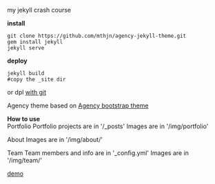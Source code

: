 my jekyll crash course
  
**install**
    
    
    git clone https://github.com/mthjn/agency-jekyll-theme.git
    gem install jekyll
    jekyll serve  
    
  
**deploy**  
   
   
    jekyll build
    #copy the _site dir
   
   
or dpl [with git](https://www.digitalocean.com/community/tutorials/how-to-deploy-jekyll-blogs-with-git)
  
Agency theme based on [Agency bootstrap theme ](http://startbootstrap.com/templates/agency/)
  
**How to use**  
Portfolio 
Portfolio projects are in '/_posts'
Images are in '/img/portfolio'
  
About
Images are in '/img/about/'
  
Team
Team members and info are in '_config.yml'
Images are in '/img/team/'
  
[demo](http://mthjn.github.io/agency-jekyll-theme/)

